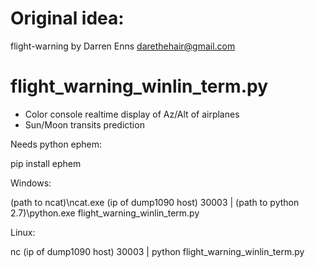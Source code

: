 # Original idea: 
flight-warning by Darren Enns <darethehair@gmail.com>

# flight_warning_winlin_term.py

- Color console realtime display of Az/Alt of airplanes
- Sun/Moon transits prediction

Needs python ephem:

pip install ephem

Windows:

(path to ncat)\ncat.exe (ip of dump1090 host) 30003 | (path to python 2.7)\python.exe flight_warning_winlin_term.py

Linux:

nc (ip of dump1090 host) 30003 | python flight_warning_winlin_term.py
